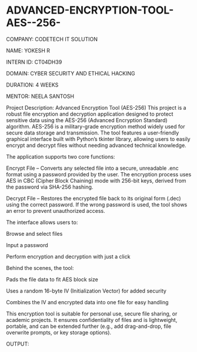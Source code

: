 # ADVANCED-ENCRYPTION-TOOL-AES--256-

COMPANY: CODETECH IT SOLUTION

NAME: YOKESH R

INTERN ID: CT04DH39

DOMAIN: CYBER SECURITY AND ETHICAL HACKING

DURATION: 4 WEEKS

MENTOR: NEELA SANTOSH

Project Description: Advanced Encryption Tool (AES-256)
This project is a robust file encryption and decryption application designed to protect sensitive data using the AES-256 (Advanced Encryption Standard) algorithm. AES-256 is a military-grade encryption method widely used for secure data storage and transmission. The tool features a user-friendly graphical interface built with Python’s tkinter library, allowing users to easily encrypt and decrypt files without needing advanced technical knowledge.

The application supports two core functions:

Encrypt File – Converts any selected file into a secure, unreadable .enc format using a password provided by the user. The encryption process uses AES in CBC (Cipher Block Chaining) mode with 256-bit keys, derived from the password via SHA-256 hashing.

Decrypt File – Restores the encrypted file back to its original form (.dec) using the correct password. If the wrong password is used, the tool shows an error to prevent unauthorized access.

The interface allows users to:

Browse and select files

Input a password

Perform encryption and decryption with just a click

Behind the scenes, the tool:

Pads the file data to fit AES block size

Uses a random 16-byte IV (Initialization Vector) for added security

Combines the IV and encrypted data into one file for easy handling

This encryption tool is suitable for personal use, secure file sharing, or academic projects. It ensures confidentiality of files and is lightweight, portable, and can be extended further (e.g., add drag-and-drop, file overwrite prompts, or key storage options).

OUTPUT:
